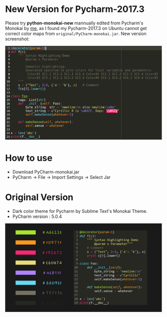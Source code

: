 # New Version for Pycharm-2017.3

Please try **python-monokai-new** mannually edited from Pycharm's Monokai by [me](https://github.com/simoncos), as I found my Pycharm-2017.3 on Ubuntu cannot get correct color maps from `original/PyCharm-monokai.jar`. New version screenshot:

![python-monokai-new](python-monokai-new.png)

# How to use

- Download PyCharm-monokai.jar
- PyCharm -> File -> Import Settings -> Select Jar

# Original Version

- Dark color theme for Pycharm by Sublime Text's Monokai Theme. 
- PyCharm version : 5.0.4

![python-monokai-original](original/PyCharm-monokai.jpg)
